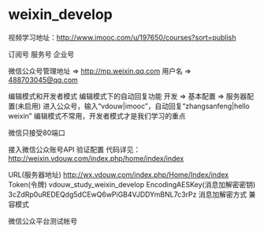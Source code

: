 # weixin_develop
视频学习地址：http://www.imooc.com/u/197650/courses?sort=publish

订阅号
服务号
企业号

微信公众号管理地址 => http://mp.weixin.qq.com
用户名 => 488703045@qq.com

编辑模式和开发者模式
编辑模式下的自动回复功能
开发 => 基本配置 => 服务器配置(未启用)
进入公众号，输入“vdouw|imooc”，自动回复“zhangsanfeng|hello weixin”
编辑模式不常用，开发者模式才是我们学习的重点

微信只接受80端口

接入微信公众账号API 验证配置
代码详见：http://weixin.vdouw.com/index.php/home/index/index






URL(服务器地址) http://wx.vdouw.com/index.php/Home/Index/index
Token(令牌) vdouw_study_weixin_develop
EncodingAESKey(消息加解密密钥) 3cZdRp0uREDEQdg5dCEwQ6wPiGB4VJDDYmBNL7c3rPz
消息加解密方式 兼容模式

微信公众平台测试帐号










